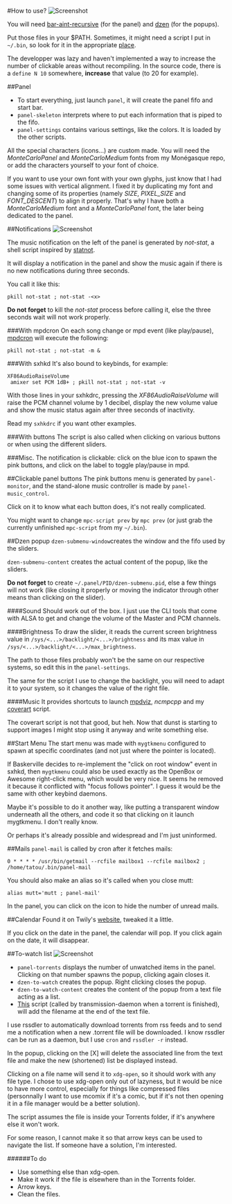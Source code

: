 #How to use?
![Screenshot](https://raw.github.com/tatou-tatou/Themes/master/Stendhal/Previews/pixeldots.gif)

You will need [bar-aint-recursive](https://github.com/LemonBoy/bar) (for the panel) and [dzen](https://github.com/robm/dzen) (for the popups).

Put those files in your $PATH. Sometimes, it might need a script I put in `~/.bin`, so look for it in the appropriate [place](https://github.com/tatou-tatou/dotfiles/tree/master/.bin).

The developper was lazy and haven't implemented a way to increase the number of clickable areas without recompiling. In the source code, there is a `define N 10` somewhere, **increase** that value (to 20 for example).


##Panel
- To start everything, just launch `panel`, it will create the panel fifo and start bar.
- `panel-skeleton` interprets where to put each information that is piped to the fifo.
- `panel-settings` contains various settings, like the colors. It is loaded by the other scripts.

All the special characters (icons...) are custom made. You will need the *MonteCarloPanel* and *MonteCarloMedium* fonts from my Monégasque repo, or add the characters yourself to your font of choice.

If you want to use your own font with your own glyphs, just know that I had some issues with vertical alignment. I fixed it by duplicating my font and changing some of its properties (namely *SIZE*, *PIXEL_SIZE* and *FONT_DESCENT*) to align it properly. That's why I have both a *MonteCarloMedium* font and a *MonteCarloPanel* font, the later being dedicated to the panel.

##Notifications
![Screenshot](https://raw.github.com/tatou-tatou/Themes/master/Stendhal/Previews/notstat.gif)

The music notification on the left of the panel is generated by *not-stat*, a shell script inspired by [statnot](https://github.com/halhen/statnot).

It will display a notification in the panel and show the music again if there is no new notifications during three seconds.

You call it like this:

    pkill not-stat ; not-stat -<x>

**Do not forget** to kill the *not-stat* process before calling it, else the three seconds wait will not work properly.


###With mpdcron
On each song change or mpd event (like play/pause), [mpdcron](https://bbs.archlinux.org/viewtopic.php?pid=1354247) will execute the following:

    pkill not-stat ; not-stat -m &


###With sxhkd
It's also bound to keybinds, for example:

    XF86AudioRaiseVolume
     amixer set PCM 1dB+ ; pkill not-stat ; not-stat -v

With those lines in your sxhkdrc, pressing the *XF86AudioRaiseVolume* will raise the PCM channel volume by 1 decibel, display the new volume value and show the music status again after three seconds of inactivity.

Read my `sxhkdrc` if you want other examples.

###With buttons
The script is also called when clicking on various buttons or when using the different sliders.

###Misc.
The notification is clickable: click on the blue icon to spawn the pink buttons, and click on the label to toggle play/pause in mpd.


##Clickable panel buttons
The pink buttons menu is generated by `panel-monitor`, and the stand-alone music controller is made by `panel-music_control`.

Click on it to know what each button does, it's not really complicated.

You might want to change `mpc-script prev` by `mpc prev` (or just grab the currently unfinished `mpc-script` from my `~/.bin`).


##Dzen popup
`dzen-submenu-window`creates the window and the fifo used by the sliders.

`dzen-submenu-content` creates the actual content of the popup, like the sliders.

**Do not forget** to create `~/.panel/PID/dzen-submenu.pid`, else a few things will not work (like closing it properly or moving the indicator through other means than clicking on the slider).

####Sound
Should work out of the box. I just use the CLI tools that come with ALSA to get and change the volume of the Master and PCM channels.

####Brightness
To draw the slider, it reads the current screen brightness value in `/sys/<...>/backlight/<...>/brightness` and its max value in `/sys/<...>/backlight/<...>/max_brightness`.

The path to those files probably won't be the same on our respective systems, so edit this in the `panel-settings`.

The same for the script I use to change the backlight, you will need to adapt it to your system, so it changes the value of the right file.

####Music
It provides shortcuts to launch [mpdviz](https://github.com/neeee/mpdviz), *ncmpcpp* and my [coverart](https://github.com/tatou-tatou/dotfiles/blob/master/.bin/coverart) script.

The coverart script is not that good, but heh. Now that dunst is starting to support images I might stop using it anyway and write something else.

##Start Menu
The start menu was made with `mygtkmenu` configured to spawn at specific coordinates (and not just where the pointer is located).

If Baskerville decides to re-implement the "click on root window" event in sxhkd, then `mygtkmenu` could also be used exactly as the OpenBox or Awesome right-click menu, which would be very nice.
It seems he removed it because it conflicted with "focus follows pointer". I guess it would be the same with other keybind daemons.

Maybe it's possible to do it another way, like putting a transparent window underneath all the others, and code it so that clicking on it launch mygtkmenu. I don't really know.

Or perhaps it's already possible and widespread and I'm just uninformed.

##Mails
`panel-mail` is called by cron after it fetches mails:

    0 * * * * /usr/bin/getmail --rcfile mailbox1 --rcfile mailbox2 ; /home/tatou/.bin/panel-mail

You should also make an alias so it's called when you close mutt:

    alias mutt='mutt ; panel-mail'

In the panel, you can click on the icon to hide the number of unread mails.

##Calendar
Found it on Twily's [website](http://www.twily.info), tweaked it a little.

If you click on the date in the panel, the calendar will pop. If you click again on the date, it will disappear.

##To-watch list
![Screenshot](https://raw.github.com/tatou-tatou/Themes/master/Stendhal/Previews/torrents.gif)
- `panel-torrents` displays the number of unwatched items in the panel. Clicking on that number spawns the popup, clicking again closes it.
- `dzen-to-watch` creates the popup. Right clicking closes the popup.
- `dzen-to-watch-content` creates the content of the popup from a text file acting as a list.
- [This](https://github.com/tatou-tatou/dotfiles/blob/master/.bin/notify-torrent-done) script (called by transmission-daemon when a torrent is finished), will add the filename at the end of the text file.


I use rssdler to automatically download torrents from rss feeds and to send me a notification when a new .torrent file will be downloaded.
I know rssdler can be run as a daemon, but I use `cron` and `rssdler -r` instead.

In the popup, clicking on the [X] will delete the associated line from the text file and make the new (shortened) list be displayed instead.

Clicking on a file name will send it to `xdg-open`, so it should work with any file type. I chose to use xdg-open only out of lazyness, but it would be nice to have more control, especially for things like compressed files (personnally I want to use mcomix if it's a comic, but if it's not then opening it in a file manager would be a better solution).

The script assumes the file is inside your Torrents folder, if it's anywhere else it won't work.

For some reason, I cannot make it so that arrow keys can be used to navigate the list. If someone have a solution, I'm interested.

######To do
- Use something else than xdg-open.
- Make it work if the file is elsewhere than in the Torrents folder.
- Arrow keys.
- Clean the files.
